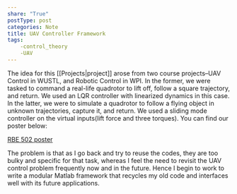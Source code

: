 ```yaml
---
share: "True"
postType: post
categories: Note
title: UAV Controller Framework
tags:
    -control_theory
    -UAV
---
```



The idea for this [[Projects|project]] arose from two course projects–UAV Control in WUSTL, and Robotic Control in WPI. In the former, we were tasked to command a real-life quadrotor to lift off, follow a square trajectory, and return. We used an LQR controller with linearized dynamics in this case. In the latter, we were to simulate a quadrotor to follow a flying object in unknown trajectories, capture it, and return. We used a sliding mode controller on the virtual inputs(lift force and three torques). You can find our poster below:

[RBE 502 poster](https://drive.google.com/file/d/1BArOFkfy4LThffX5R8g4vH1r56HNiZ5e/view?usp=drive_link)

The problem is that as I go back and try to reuse the codes, they are too bulky and specific for that task, whereas I feel the need to revisit the UAV control problem frequently now and in the future. Hence I begin to work to write a modular Matlab framework that recycles my old code and interfaces well with its future applications.